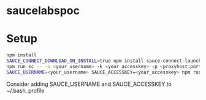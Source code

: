 # saucelabspoc

# Setup

```sh
npm install
SAUCE_CONNECT_DOWNLOAD_ON_INSTALL=true npm install sauce-connect-launcher
npm run sc -- -u <your_username> -k <your_accesskey> -p <proxyhost:port>
SAUCE_USERNAME=<your_username> SAUCE_ACCESSKEY=<your_accesskey> npm run test 
```
Consider adding SAUCE_USERNAME and SAUCE_ACCESSKEY to ~/.bash_profile
